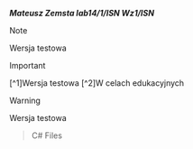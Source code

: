 ***Mateusz Zemsta lab14/1/ISN Wz1/ISN***

>[!NOTE]
>Wersja testowa

>[!IMPORTANT]
>[^1]Wersja testowa
>[^2]W celach edukacyjnych

>[!WARNING]
>Wersja testowa

>C# Files

